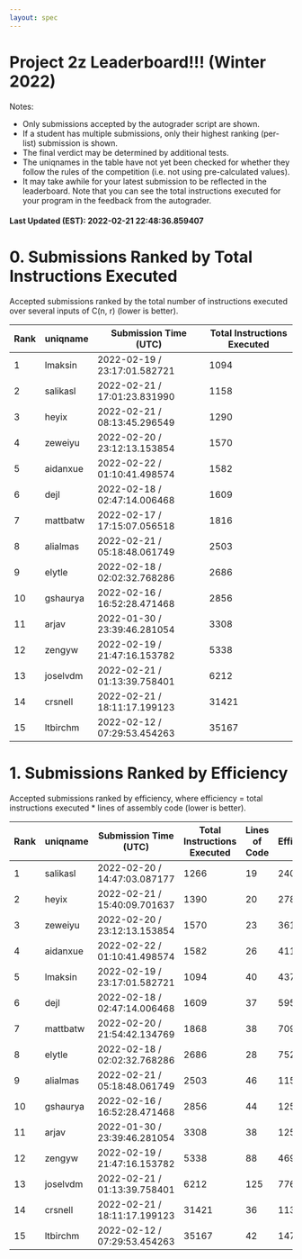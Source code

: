 ```yaml
---
layout: spec
---
```


Project 2z Leaderboard!!! (Winter 2022)
==============================
Notes:
- Only submissions accepted by the autograder script are shown.
- If a student has multiple submissions, only their highest ranking (per-list) submission is shown.
- The final verdict may be determined by additional tests.
- The uniqnames in the table have not yet been checked for whether they follow the rules of the competition (i.e. not using pre-calculated values).
- It may take awhile for your latest submission to be reflected in the leaderboard. Note that you can see the total instructions executed for your program in the feedback from the autograder.


#### Last Updated (EST): 2022-02-21 22:48:36.859407

# 0. Submissions Ranked by Total Instructions Executed
Accepted submissions ranked by the total number of instructions executed over several inputs of C(n, r) (lower is better).

| Rank  | uniqname | Submission Time (UTC) | Total Instructions Executed |
|---|---|---|---|
| 1 | lmaksin | 2022-02-19 / 23:17:01.582721 | 1094 |
| 2 | salikasl | 2022-02-21 / 17:01:23.831990 | 1158 |
| 3 | heyix | 2022-02-21 / 08:13:45.296549 | 1290 |
| 4 | zeweiyu | 2022-02-20 / 23:12:13.153854 | 1570 |
| 5 | aidanxue | 2022-02-22 / 01:10:41.498574 | 1582 |
| 6 | dejl | 2022-02-18 / 02:47:14.006468 | 1609 |
| 7 | mattbatw | 2022-02-17 / 17:15:07.056518 | 1816 |
| 8 | alialmas | 2022-02-21 / 05:18:48.061749 | 2503 |
| 9 | elytle | 2022-02-18 / 02:02:32.768286 | 2686 |
| 10 | gshaurya | 2022-02-16 / 16:52:28.471468 | 2856 |
| 11 | arjav | 2022-01-30 / 23:39:46.281054 | 3308 |
| 12 | zengyw | 2022-02-19 / 21:47:16.153782 | 5338 |
| 13 | joselvdm | 2022-02-21 / 01:13:39.758401 | 6212 |
| 14 | crsnell | 2022-02-21 / 18:11:17.199123 | 31421 |
| 15 | ltbirchm | 2022-02-12 / 07:29:53.454263 | 35167 |


# 1. Submissions Ranked by Efficiency
Accepted submissions ranked by efficiency, where efficiency = total instructions executed * lines of assembly code (lower is better).

| Rank  | uniqname | Submission Time (UTC) | Total Instructions Executed |Lines of Code | Efficiency |
|---|---|---|---|---|---|
| 1 | salikasl | 2022-02-20 / 14:47:03.087177 | 1266 | 19 | 24054 |
| 2 | heyix | 2022-02-21 / 15:40:09.701637 | 1390 | 20 | 27800 |
| 3 | zeweiyu | 2022-02-20 / 23:12:13.153854 | 1570 | 23 | 36110 |
| 4 | aidanxue | 2022-02-22 / 01:10:41.498574 | 1582 | 26 | 41132 |
| 5 | lmaksin | 2022-02-19 / 23:17:01.582721 | 1094 | 40 | 43760 |
| 6 | dejl | 2022-02-18 / 02:47:14.006468 | 1609 | 37 | 59533 |
| 7 | mattbatw | 2022-02-20 / 21:54:42.134769 | 1868 | 38 | 70984 |
| 8 | elytle | 2022-02-18 / 02:02:32.768286 | 2686 | 28 | 75208 |
| 9 | alialmas | 2022-02-21 / 05:18:48.061749 | 2503 | 46 | 115138 |
| 10 | gshaurya | 2022-02-16 / 16:52:28.471468 | 2856 | 44 | 125664 |
| 11 | arjav | 2022-01-30 / 23:39:46.281054 | 3308 | 38 | 125704 |
| 12 | zengyw | 2022-02-19 / 21:47:16.153782 | 5338 | 88 | 469744 |
| 13 | joselvdm | 2022-02-21 / 01:13:39.758401 | 6212 | 125 | 776500 |
| 14 | crsnell | 2022-02-21 / 18:11:17.199123 | 31421 | 36 | 1131156 |
| 15 | ltbirchm | 2022-02-12 / 07:29:53.454263 | 35167 | 42 | 1477014 |


